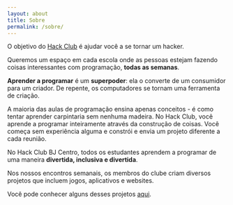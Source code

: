 ```yaml
---
layout: about
title: Sobre
permalink: /sobre/
---
```


O objetivo do [Hack Club](https://hackclub.com/) é ajudar você a se tornar um hacker. 

Queremos um espaço em cada escola onde as pessoas estejam fazendo coisas interessantes com programação, **todas as semanas**.

**Aprender a programar** é um **superpoder**: ela o converte de um consumidor para um criador. De repente, os computadores se tornam uma ferramenta de criação.

A maioria das aulas de programação ensina apenas conceitos - é como tentar aprender carpintaria sem nenhuma madeira. No Hack Club, você aprende a programar inteiramente através da construção de coisas. Você começa sem experiência alguma e constrói e envia um projeto diferente a cada reunião.

No Hack Club BJ Centro, todos os estudantes aprendem a programar de uma maneira **divertida, inclusiva e divertida**.

Nos nossos encontros semanais, os membros do clube criam diversos projetos que incluem jogos, aplicativos e websites.

Você pode conhecer alguns desses projetos [aqui](/workshops).